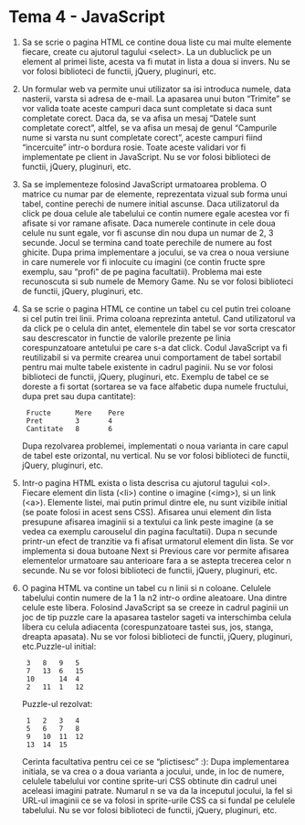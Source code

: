 # <strong>Tema 4 - JavaScript</strong>

1. Sa se scrie o pagina HTML ce contine doua liste cu mai multe elemente fiecare, create cu ajutorul tagului &lt;select&gt;. La un dubluclick pe un element al primei liste, acesta va fi mutat in lista a doua si invers. Nu se vor folosi biblioteci de functii, jQuery, pluginuri, etc.
2. Un formular web va permite unui utilizator sa isi introduca numele, data nasterii, varsta si adresa de e-mail. La apasarea unui buton “Trimite” se vor valida toate aceste campuri daca sunt completate si daca sunt completate corect. Daca da, se va afisa un mesaj “Datele sunt completate corect”, altfel, se va afisa un mesaj de genul “Campurile nume si varsta nu sunt completate corect”, aceste campuri fiind “incercuite” intr-o bordura rosie. Toate aceste validari vor fi implementate pe client in JavaScript. Nu se vor folosi biblioteci de functii, jQuery, pluginuri, etc.
3. Sa se implementeze folosind JavaScript urmatoarea problema. O matrice cu numar par de elemente, reprezentata vizual sub forma unui tabel, contine perechi de numere initial ascunse. Daca utilizatorul da click pe doua celule ale tabelului ce contin numere egale acestea vor fi afisate si vor ramane afisate. Daca numerele continute in cele doua celule nu sunt egale, vor fi ascunse din nou dupa un numar de 2, 3 secunde. Jocul se termina cand toate perechile de numere au fost ghicite. Dupa prima implementare a jocului, se va crea o noua versiune in care numerele vor fi inlocuite cu imagini (ce contin fructe spre exemplu, sau “profi” de pe pagina facultatii). Problema mai este recunoscuta si sub numele de Memory Game. Nu se vor folosi biblioteci de functii, jQuery, pluginuri, etc.
4. Sa se scrie o pagina HTML ce contine un tabel cu cel putin trei coloane si cel putin trei linii. Prima coloana reprezinta antetul. Cand utilizatorul va da click pe o celula din antet, elementele din tabel se vor sorta crescator sau descrescator in functie de valorile prezente pe linia corespunzatoare antetului pe care s-a dat click. Codul JavaScript va fi reutilizabil si va permite crearea unui comportament de tabel sortabil pentru mai multe tabele existente in cadrul paginii. Nu se vor folosi biblioteci de functii, jQuery, pluginuri, etc. Exemplu de tabel ce se doreste a fi sortat (sortarea se va face alfabetic dupa numele fructului, dupa pret sau dupa cantitate):

        Fructe	    Mere	Pere
        Pret	    3	    4
        Cantitate	8	    6

    Dupa rezolvarea problemei, implementati o noua varianta in care capul de tabel este orizontal, nu vertical. Nu se vor folosi biblioteci de functii, jQuery, pluginuri, etc.

5. Intr-o pagina HTML exista o lista descrisa cu ajutorul tagului &lt;ol&gt;. Fiecare element din lista (&lt;li&gt;) contine o imagine (&lt;img&gt;), si un link (&lt;a&gt;). Elemente listei, mai putin primul dintre ele, nu sunt vizibile initial (se poate folosi in acest sens CSS). Afisarea unui element din lista presupune afisarea imaginii si a textului ca link peste imagine (a se vedea ca exemplu carouselul din pagina facultatii). Dupa n secunde printr-un efect de tranzitie va fi afisat urmatorul element din lista. Se vor implementa si doua butoane Next si Previous care vor permite afisarea elementelor urmatoare sau anterioare fara a se astepta trecerea celor n secunde. Nu se vor folosi biblioteci de functii, jQuery, pluginuri, etc.
6. O pagina HTML va contine un tabel cu n linii si n coloane. Celulele tabelului contin numere de la 1 la n2 intr-o ordine aleatoare. Una dintre celule este libera. Folosind JavaScript sa se creeze in cadrul paginii un joc de tip puzzle care la apasarea tastelor sageti va interschimba celula libera cu celula adiacenta (corespunzatoare tastei sus, jos, stanga, dreapta apasata). Nu se vor folosi biblioteci de functii, jQuery, pluginuri, etc.Puzzle-ul initial:
    
        3	8	9	5
        7	13	6	15
        10		14	4
        2	11	1	12
    
    Puzzle-ul rezolvat:

        1	2	3	4
        5	6	7	8
        9	10	11	12
        13	14	15	
    Cerinta facultativa pentru cei ce se “plictisesc” :): Dupa implementarea initiala, se va crea o a doua varianta a jocului, unde, in loc de numere, celulele tabelului vor contine sprite-uri CSS obtinute din cadrul unei aceleasi imagini patrate. Numarul n se va da la inceputul jocului, la fel si URL-ul imaginii ce se va folosi in sprite-urile CSS ca si fundal pe celulele tabelului. Nu se vor folosi biblioteci de functii, jQuery, pluginuri, etc.